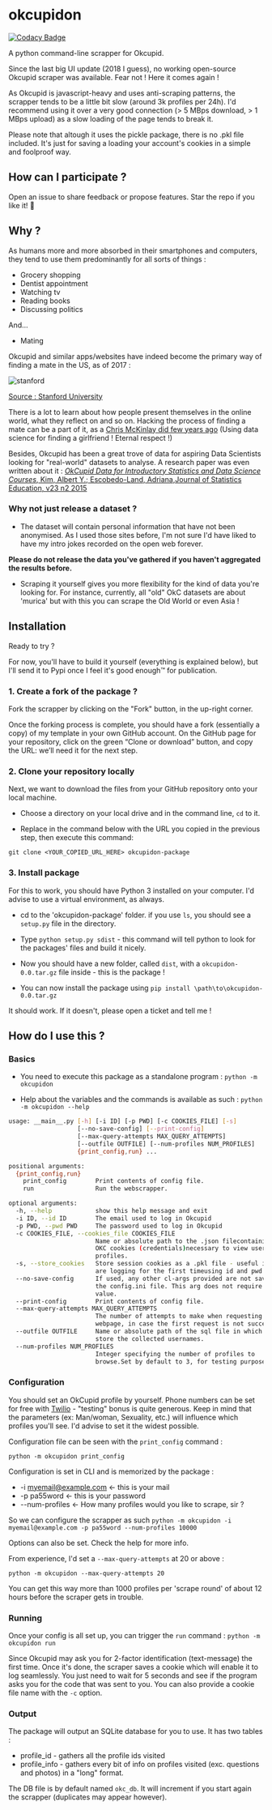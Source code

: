 # okcupidon
[![Codacy Badge](https://app.codacy.com/project/badge/Grade/2aefdc3b25e24cbf902abaf1013f22ee)](https://www.codacy.com/manual/Maxence-L/okcupidon/dashboard?utm_source=github.com&amp;utm_medium=referral&amp;utm_content=Maxence-L/okcupidon&amp;utm_campaign=Badge_Grade)

A python command-line scrapper for Okcupid.

Since the last big UI update (2018 I guess), no working open-source Okcupid scraper was available. Fear not ! Here it comes again !

As Okcupid is javascript-heavy and uses anti-scraping patterns, the scrapper tends to be a little bit slow (around 3k profiles per 24h). I'd recommend using it over a very good connection (> 5 MBps download, > 1 MBps upload) as a slow loading of the page tends to break it.

Please note that altough it uses the pickle package, there is no .pkl file included. It's just for saving a loading your account's cookies in a simple and foolproof way.

## How can I participate ?

Open an issue to share feedback or propose features. Star the repo if you like it! 🌟

## Why ?

As humans more and more absorbed in their smartphones and computers, they tend to use them predominantly for all sorts of things :

- Grocery shopping
- Dentist appointment
- Watching tv
- Reading books
- Discussing politics

And...

- Mating

Okcupid and similar apps/websites have indeed become the primary way of finding a mate in the US, as of 2017 :

![stanford](https://assets.weforum.org/editor/large_ydZUwVLPfB2_IAeib9WXWl-yXOjH8-061HmH-HRe4Ao.png)

[Source : Stanford University](https://web.stanford.edu/~mrosenfe/Rosenfeld_et_al_Disintermediating_Friends.pdf)

There is a lot to learn about how people present themselves in the online world, what they reflect on and so on. Hacking the process of finding a mate can be a part of it, as a [Chris McKinlay did few years ago](https://www.wired.com/2014/01/how-to-hack-okcupid/) (Using data science for finding a girlfriend ! Eternal respect !)

Besides, Okcupid has been a great trove of data for aspiring Data Scientists looking for "real-world" datasets to analyse. A research paper was even written about it : [*OkCupid Data for Introductory Statistics and Data Science Courses*, Kim, Albert Y.; Escobedo-Land, Adriana,Journal of Statistics Education, v23 n2 2015](https://eric.ed.gov/?id=EJ1070114)

### Why not just release a dataset ?

- The dataset will contain personal information that have not been anonymised. As I used those sites before, I'm not sure I'd have liked to have my intro jokes recorded on the open web forever. 

**Please do not release the data you've gathered if you haven't aggregated the results before.**

- Scraping it yourself gives you more flexibility for the kind of data you're looking for. For instance, currently, all "old" OkC datasets are about 'murica' but with this you can scrape the Old World or even Asia !

## Installation

Ready to try ? 

For now, you'll have to build it yourself (everything is explained below), but I'll send it to Pypi once I feel it's good enough™ for publication.

### 1. Create a fork of the package ?

Fork the scrapper by clicking on the "Fork" button, in the up-right corner.

Once the forking process is complete, you should have a fork (essentially a copy) of my template in your own GitHub account. On the GitHub page for your repository, click on the green “Clone or download” button, and copy the URL: we’ll need it for the next step.

### 2. Clone your repository locally

Next, we want to download the files from your GitHub repository onto your local machine. 

- Choose a directory on your local drive and in the command line, `cd` to it.

- Replace in the command below with the URL you copied in the previous step, then execute this command:

`git clone <YOUR_COPIED_URL_HERE> okcupidon-package`

### 3. Install package

For this to work, you should have Python 3 installed on your computer. I'd advise to use a virtual environment, as always.

- cd to the 'okcupidon-package' folder. if you use `ls`, you should see a `setup.py` file in the directory.

- Type `python setup.py sdist` - this command will tell python to look for the packages' files and build it nicely.

- Now you should have a new folder, called `dist`, with a `okcupidon-0.0.tar.gz` file inside - this is the package !

- You can now install the package using `pip install \path\to\okcupidon-0.0.tar.gz`

It should work. If it doesn't, please open a ticket and tell me !

## How do I use this ?

### Basics

- You need to execute this package as a standalone program : `python -m okcupidon`

- Help about the variables and the commands is available as such : `python -m okcupidon --help`

```bash
usage: __main__.py [-h] [-i ID] [-p PWD] [-c COOKIES_FILE] [-s]
                   [--no-save-config] [--print-config]
                   [--max-query-attempts MAX_QUERY_ATTEMPTS]
                   [--outfile OUTFILE] [--num-profiles NUM_PROFILES]
                   {print_config,run} ...

positional arguments:
  {print_config,run}
    print_config        Print contents of config file.
    run                 Run the webscrapper.

optional arguments:
  -h, --help            show this help message and exit
  -i ID, --id ID        The email used to log in Okcupid
  -p PWD, --pwd PWD     The password used to log in Okcupid
  -c COOKIES_FILE, --cookies_file COOKIES_FILE
                        Name or absolute path to the .json filecontaining the
                        OKC cookies (credentials)necessary to view user
                        profiles.
  -s, --store_cookies   Store session cookies as a .pkl file - useful if you
                        are logging for the first timeusing id and pwd
  --no-save-config      If used, any other cl-args provided are not saved to
                        the config.ini file. This arg does not require a
                        value.
  --print-config        Print contents of config file.
  --max-query-attempts MAX_QUERY_ATTEMPTS
                        The number of attempts to make when requesting a
                        webpage, in case the first request is not successful.
  --outfile OUTFILE     Name or absolute path of the sql file in which to
                        store the collected usernames.
  --num-profiles NUM_PROFILES
                        Integer specifying the number of profiles to
                        browse.Set by default to 3, for testing purposes
 ````
 
### Configuration

You should set an OkCupid profile by yourself. Phone numbers can be set for free with [Twilio](https://www.twilio.com/) - "testing" bonus is quite generous. Keep in mind that the parameters (ex: Man/woman, Sexuality, etc.) will influence which profiles you'll see. I'd advise to set it the widest possible.

Configuration file can be seen with the `print_config` command :

`python -m okcupidon print_config`

Configuration is set in CLI and is memorized by the package :

- -i myemail@example.com <- this is your mail
- -p pa55word <- this is your password
- --num-profiles <- How many profiles would you like to scrape, sir ?

So we can configure the scrapper as such `python -m okcupidon -i myemail@example.com -p pa55word --num-profiles 10000`

Options can also be set. Check the help for more info. 

From experience, I'd set a `--max-query-attempts` at 20 or above :

`python -m okcupidon --max-query-attempts 20`

You can get this way more than 1000 profiles per 'scrape round' of about 12 hours before the scraper gets in trouble.

### Running

Once your config is all set up, you can trigger the `run` command : `python -m okcupidon run`

Since Okcupid may ask you for 2-factor identification (text-message) the first time. Once it's done, the scraper saves a cookie which will enable it to log seamlessly. You just need to wait for 5 seconds and see if the program asks you for the code that was sent to you. You can also provide a cookie file name with the `-c` option.

### Output

The package will output an SQLite database for you to use. It has two tables : 

- profile_id - gathers all the profile ids visited
- profile_info - gathers every bit of info on profiles visited (exc. questions and photos) in a "long" format.

The DB file is by default named `okc_db`. It will increment if you start again the scrapper (duplicates may appear however).
